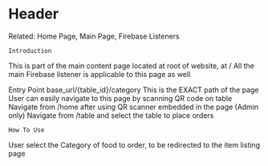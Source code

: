<!-- TITLE: Order Page -->
<!-- SUBTITLE: A quick summary of Order Page -->

# Header

Related:
Home Page, Main Page, Firebase Listeners

	Introduction
This is part of the main content page located at root of website, at /
All the main Firebase listener is applicable to this page as well

Entry Point
base_url/{table_id}/category
This is the EXACT path of the page
User can easily navigate to this page by scanning QR code on table
Navigate from /home after using QR scanner embedded in the page
(Admin only) Navigate from /table and select the table to place orders

	How To Use
User select the Category of food to order, to be redirected to the item listing page


